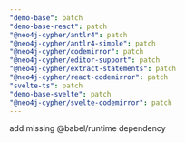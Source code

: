 ```yaml
---
"demo-base": patch
"demo-base-react": patch
"@neo4j-cypher/antlr4": patch
"@neo4j-cypher/antlr4-simple": patch
"@neo4j-cypher/codemirror": patch
"@neo4j-cypher/editor-support": patch
"@neo4j-cypher/extract-statements": patch
"@neo4j-cypher/react-codemirror": patch
"svelte-ts": patch
"demo-base-svelte": patch
"@neo4j-cypher/svelte-codemirror": patch
---
```


add missing @babel/runtime dependency
